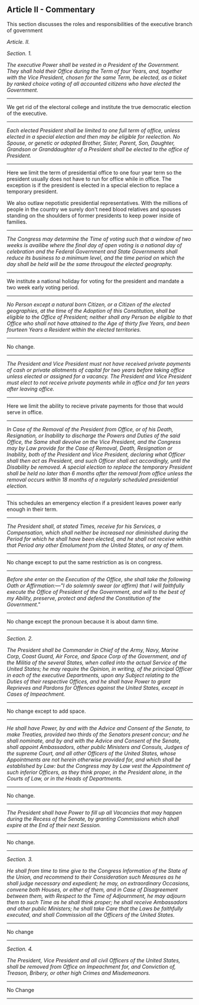 
## Article II - Commentary

This section discusses the roles and responsibilities of the executive branch of government



_Article. II._

_Section. 1._

_The executive Power shall be vested in a President of the Government. They shall hold their Office during the Term of four Years, and, together with the Vice President, chosen for the same Term, be elected, as a ticket by ranked choice voting of all accounted citizens who have elected the Government._


---

We get rid of the electoral college and institute the true democratic election of the executive.


---

_Each elected President shall be limited to one full term of office, unless elected in a special election and then may be eligible for reelection. No Spouse, or genetic or adopted Brother, Sister, Parent, Son, Daughter, Grandson or Granddaughter of a President shall be elected to the office of President._


---

Here we limit the term of presidential office to one four year term so the president usually does not have to run for office while in office.  The exception is if the president is elected in a special election to replace a temporary president.

We also outlaw nepotistic presidential representatives.  With the millions of people in the country we surely don't need blood relatives and spouses standing on the shoulders of former presidents to keep power inside of families.


---

_The Congress may determine the Time of voting such that a window of two weeks is availibe where the final day of open voting is a national day of celebration and the Federal Government and State Governments shall reduce its business to a minimum level, and the time period on which the day shall be held will be the same througout the elected geography._


---

We institute a national holiday for voting for the president and mandate a two week early voting period.


---

_No Person except a natural born Citizen, or a Citizen of the elected geographies, at the time of the Adoption of this Constitution, shall be eligible to the Office of President; neither shall any Person be eligible to that Office who shall not have attained to the Age of thirty five Years, and been fourteen Years a Resident within the elected territories._


---

No change.



---


_The President and Vice President must not have received private payments of cash or private allotments of capital for two years before taking office unless elected or assigned for a vacancy. The President and Vice President must elect to not receive private payments while in office and for ten years after leaving office._


---

Here we limit the ability to recieve private payments for those that would serve in office.


---

_In Case of the Removal of the President from Office, or of his Death, Resignation, or Inability to discharge the Powers and Duties of the said Office, the Same shall devolve on the Vice President, and the Congress may by Law provide for the Case of Removal, Death, Resignation or Inability, both of the President and Vice President, declaring what Officer shall then act as President, and such Officer shall act accordingly, until the Disability be removed. A special election to replace the temporary President shall be held no later than 6 months after the removal from office unless the removal occurs within 18 months of a regularly scheduled presidential election._



---

This schedules an emergency election if a president leaves power early enough in their term.



---

_The President shall, at stated Times, receive for his Services, a Compensation, which shall neither be increased nor diminished during the Period for which he shall have been elected, and he shall not receive within that Period any other Emolument from the United States, or any of them._


---

No change except to put the same restriction as is on congress.


---

_Before she enter on the Execution of the Office, she shall take the following Oath or Affirmation:—"I do solemnly swear (or affirm) that I will faithfully execute the Office of President of the Government, and will to the best of my Ability, preserve, protect and defend the Constitution of the Government."_


---

No change except the pronoun because it is about damn time.


---

_Section. 2._



_The President shall be Commander in Chief of the Army, Navy, Marine Corp, Coast Guard, Air Force, and Space Corp of the Government, and of the Militia of the several States, when called into the actual Service of the United States; he may require the Opinion, in writing, of the principal Officer in each of the executive Departments, upon any Subject relating to the Duties of their respective Offices, and he shall have Power to grant Reprieves and Pardons for Offences against the United States, except in Cases of Impeachment._


---

No change except to add space.


---


_He shall have Power, by and with the Advice and Consent of the Senate, to make Treaties, provided two thirds of the Senators present concur; and he shall nominate, and by and with the Advice and Consent of the Senate, shall appoint Ambassadors, other public Ministers and Consuls, Judges of the supreme Court, and all other Officers of the United States, whose Appointments are not herein otherwise provided for, and which shall be established by Law: but the Congress may by Law vest the Appointment of such inferior Officers, as they think proper, in the President alone, in the Courts of Law, or in the Heads of Departments._


---

No change.



---

_The President shall have Power to fill up all Vacancies that may happen during the Recess of the Senate, by granting Commissions which shall expire at the End of their next Session._


---

No change.



---


_Section. 3._



_He shall from time to time give to the Congress Information of the State of the Union, and recommend to their Consideration such Measures as he shall judge necessary and expedient; he may, on extraordinary Occasions, convene both Houses, or either of them, and in Case of Disagreement between them, with Respect to the Time of Adjournment, he may adjourn them to such Time as he shall think proper; he shall receive Ambassadors and other public Ministers; he shall take Care that the Laws be faithfully executed, and shall Commission all the Officers of the United States._


---

No change



---

_Section. 4._



_The President, Vice President and all civil Officers of the United States, shall be removed from Office on Impeachment for, and Conviction of, Treason, Bribery, or other high Crimes and Misdemeanors._


---

No Change



---
